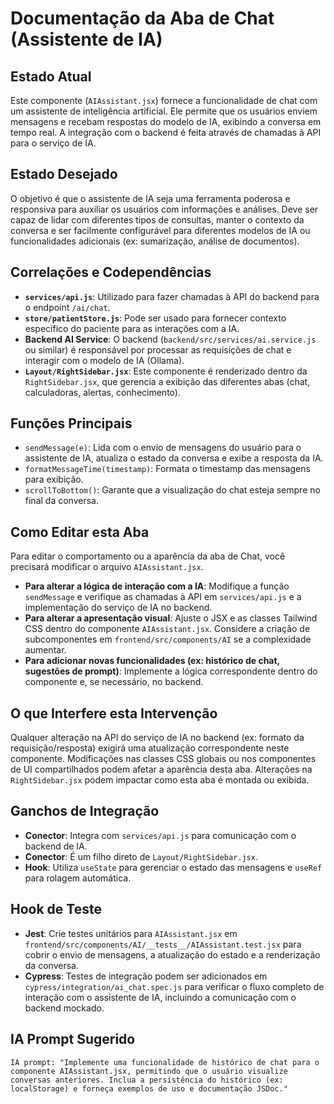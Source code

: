 # Documentação da Aba de Chat (Assistente de IA)

## Estado Atual

Este componente (`AIAssistant.jsx`) fornece a funcionalidade de chat com um assistente de inteligência artificial. Ele permite que os usuários enviem mensagens e recebam respostas do modelo de IA, exibindo a conversa em tempo real. A integração com o backend é feita através de chamadas à API para o serviço de IA.

## Estado Desejado

O objetivo é que o assistente de IA seja uma ferramenta poderosa e responsiva para auxiliar os usuários com informações e análises. Deve ser capaz de lidar com diferentes tipos de consultas, manter o contexto da conversa e ser facilmente configurável para diferentes modelos de IA ou funcionalidades adicionais (ex: sumarização, análise de documentos).

## Correlações e Codependências

- **`services/api.js`**: Utilizado para fazer chamadas à API do backend para o endpoint `/ai/chat`.
- **`store/patientStore.js`**: Pode ser usado para fornecer contexto específico do paciente para as interações com a IA.
- **Backend AI Service**: O backend (`backend/src/services/ai.service.js` ou similar) é responsável por processar as requisições de chat e interagir com o modelo de IA (Ollama).
- **`Layout/RightSidebar.jsx`**: Este componente é renderizado dentro da `RightSidebar.jsx`, que gerencia a exibição das diferentes abas (chat, calculadoras, alertas, conhecimento).

## Funções Principais

- `sendMessage(e)`: Lida com o envio de mensagens do usuário para o assistente de IA, atualiza o estado da conversa e exibe a resposta da IA.
- `formatMessageTime(timestamp)`: Formata o timestamp das mensagens para exibição.
- `scrollToBottom()`: Garante que a visualização do chat esteja sempre no final da conversa.

## Como Editar esta Aba

Para editar o comportamento ou a aparência da aba de Chat, você precisará modificar o arquivo `AIAssistant.jsx`.

- **Para alterar a lógica de interação com a IA**: Modifique a função `sendMessage` e verifique as chamadas à API em `services/api.js` e a implementação do serviço de IA no backend.
- **Para alterar a apresentação visual**: Ajuste o JSX e as classes Tailwind CSS dentro do componente `AIAssistant.jsx`. Considere a criação de subcomponentes em `frontend/src/components/AI` se a complexidade aumentar.
- **Para adicionar novas funcionalidades (ex: histórico de chat, sugestões de prompt)**: Implemente a lógica correspondente dentro do componente e, se necessário, no backend.

## O que Interfere esta Intervenção

Qualquer alteração na API do serviço de IA no backend (ex: formato da requisição/resposta) exigirá uma atualização correspondente neste componente. Modificações nas classes CSS globais ou nos componentes de UI compartilhados podem afetar a aparência desta aba. Alterações na `RightSidebar.jsx` podem impactar como esta aba é montada ou exibida.

## Ganchos de Integração

- **Conector**: Integra com `services/api.js` para comunicação com o backend de IA.
- **Conector**: É um filho direto de `Layout/RightSidebar.jsx`.
- **Hook**: Utiliza `useState` para gerenciar o estado das mensagens e `useRef` para rolagem automática.

## Hook de Teste

- **Jest**: Crie testes unitários para `AIAssistant.jsx` em `frontend/src/components/AI/__tests__/AIAssistant.test.jsx` para cobrir o envio de mensagens, a atualização do estado e a renderização da conversa.
- **Cypress**: Testes de integração podem ser adicionados em `cypress/integration/ai_chat.spec.js` para verificar o fluxo completo de interação com o assistente de IA, incluindo a comunicação com o backend mockado.

## IA Prompt Sugerido

```
IA prompt: "Implemente uma funcionalidade de histórico de chat para o componente AIAssistant.jsx, permitindo que o usuário visualize conversas anteriores. Inclua a persistência do histórico (ex: localStorage) e forneça exemplos de uso e documentação JSDoc." 
```